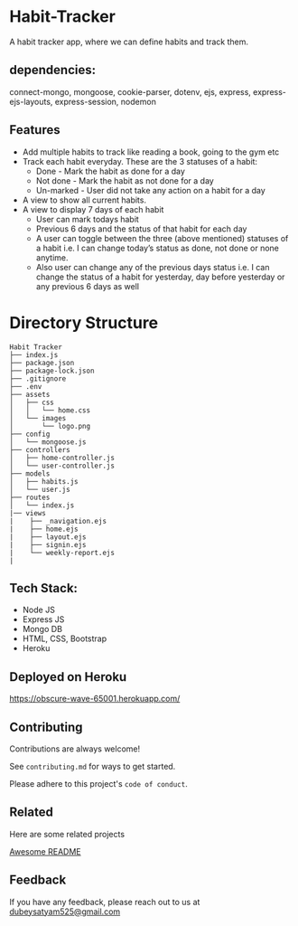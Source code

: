 
# Habit-Tracker
A habit tracker app, where we can define habits and track them.

## dependencies:
connect-mongo, mongoose, cookie-parser, dotenv, ejs, express, express-ejs-layouts, express-session, nodemon



## Features
- Add multiple habits to track like reading a book, going to the gym etc
- Track each habit everyday. These are the 3 statuses of a habit:
    - Done - Mark the habit as done for a day
    - Not done - Mark the habit as not done for a day
    - Un-marked - User did not take any action on a habit for a day
- A view to show all current habits.
- A view to display 7 days of each habit
    - User can mark todays habit
    - Previous 6 days and the status of that habit for each day
    - A user can toggle between the three (above mentioned) statuses of a habit i.e. I can change today’s status as done, not done or none anytime.
    - Also user can change any of the previous days status i.e. I can change the status of a habit for yesterday, day before yesterday or any previous 6 days as well

# Directory Structure

```
Habit Tracker
├── index.js
├── package.json
├── package-lock.json
├── .gitignore
├── .env
├── assets
│   ├── css
│   │   └── home.css
│   └── images
│       └── logo.png
├── config
│   └── mongoose.js
├── controllers
│   ├── home-controller.js
│   └── user-controller.js
├── models
│   ├── habits.js
│   └── user.js
├── routes
│   └── index.js
|── views
|    ├── _navigation.ejs
|    ├── home.ejs
|    ├── layout.ejs
|    ├── signin.ejs
|    └── weekly-report.ejs
|
```

## Tech Stack:
- Node JS
- Express JS
- Mongo DB
- HTML, CSS, Bootstrap
- Heroku


## Deployed on Heroku

https://obscure-wave-65001.herokuapp.com/








## Contributing

Contributions are always welcome!

See `contributing.md` for ways to get started.

Please adhere to this project's `code of conduct`.


## Related

Here are some related projects

[Awesome README](https://github.com/matiassingers/awesome-readme)


## Feedback

If you have any feedback, please reach out to us at dubeysatyam525@gmail.com

